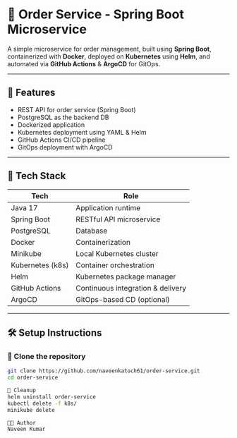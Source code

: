 # 🛒 Order Service - Spring Boot Microservice

A simple microservice for order management, built using **Spring Boot**, containerized with **Docker**, deployed on **Kubernetes** using **Helm**, and automated via **GitHub Actions** & **ArgoCD** for GitOps.

---

## 📌 Features

- REST API for order service (Spring Boot)
- PostgreSQL as the backend DB
- Dockerized application
- Kubernetes deployment using YAML & Helm
- GitHub Actions CI/CD pipeline
- GitOps deployment with ArgoCD

---

## 🧰 Tech Stack

| Tech            | Role                            |
|-----------------|----------------------------------|
| Java 17         | Application runtime              |
| Spring Boot     | RESTful API microservice         |
| PostgreSQL      | Database                         |
| Docker          | Containerization                 |
| Minikube        | Local Kubernetes cluster         |
| Kubernetes (k8s)| Container orchestration          |
| Helm            | Kubernetes package manager       |
| GitHub Actions  | Continuous integration & delivery|
| ArgoCD          | GitOps-based CD (optional)       |

---

## 🛠️ Setup Instructions

### 📁 Clone the repository

```bash
git clone https://github.com/naveenkatoch61/order-service.git
cd order-service

🧹 Cleanup
helm uninstall order-service
kubectl delete -f k8s/
minikube delete

👨‍💻 Author
Naveen Kumar